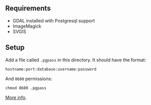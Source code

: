 Requirements
------------

* GDAL installed with Postgresql support
* ImageMagick
* SVGIS

Setup
-----

Add a file called `.pgpass` in this directory. It should have the format:
````
hostname:port:database:username:password
````
And `0600` permissions:
```
chmod 0600 .pgpass
```

[More info](http://www.postgresql.org/docs/current/static/libpq-pgpass.html).

